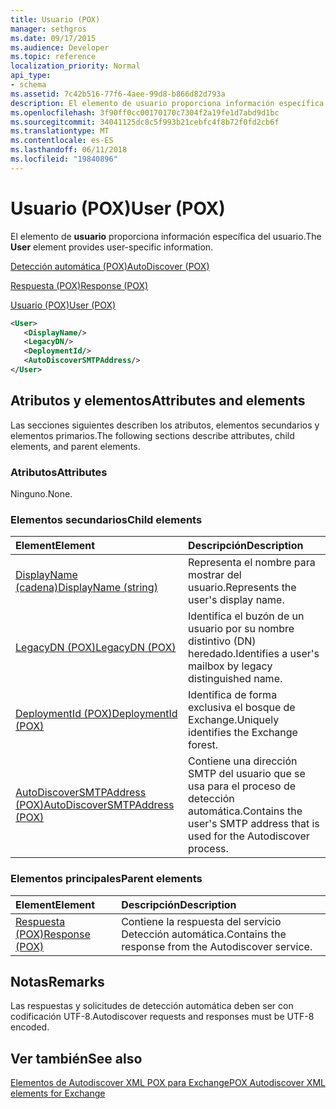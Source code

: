 ```yaml
---
title: Usuario (POX)
manager: sethgros
ms.date: 09/17/2015
ms.audience: Developer
ms.topic: reference
localization_priority: Normal
api_type:
- schema
ms.assetid: 7c42b516-77f6-4aee-99d8-b866d82d793a
description: El elemento de usuario proporciona información específica del usuario.
ms.openlocfilehash: 3f90ff0cc00170170c7304f2a19fe1d7abd9d1bc
ms.sourcegitcommit: 34041125dc8c5f993b21cebfc4f8b72f0fd2cb6f
ms.translationtype: MT
ms.contentlocale: es-ES
ms.lasthandoff: 06/11/2018
ms.locfileid: "19840896"
---
```

# <a name="user-pox"></a><span data-ttu-id="b1f41-103">Usuario (POX)</span><span class="sxs-lookup"><span data-stu-id="b1f41-103">User (POX)</span></span>

<span data-ttu-id="b1f41-104">El elemento de **usuario** proporciona información específica del usuario.</span><span class="sxs-lookup"><span data-stu-id="b1f41-104">The **User** element provides user-specific information.</span></span> 
  
[<span data-ttu-id="b1f41-105">Detección automática (POX)</span><span class="sxs-lookup"><span data-stu-id="b1f41-105">AutoDiscover (POX)</span></span>](autodiscover-pox.md)
  
[<span data-ttu-id="b1f41-106">Respuesta (POX)</span><span class="sxs-lookup"><span data-stu-id="b1f41-106">Response (POX)</span></span>](response-pox.md)
  
[<span data-ttu-id="b1f41-107">Usuario (POX)</span><span class="sxs-lookup"><span data-stu-id="b1f41-107">User (POX)</span></span>](user-pox.md)
  
```xml
<User>
   <DisplayName/>
   <LegacyDN/>
   <DeploymentId/>
   <AutoDiscoverSMTPAddress/>
</User>
```

## <a name="attributes-and-elements"></a><span data-ttu-id="b1f41-108">Atributos y elementos</span><span class="sxs-lookup"><span data-stu-id="b1f41-108">Attributes and elements</span></span>

<span data-ttu-id="b1f41-109">Las secciones siguientes describen los atributos, elementos secundarios y elementos primarios.</span><span class="sxs-lookup"><span data-stu-id="b1f41-109">The following sections describe attributes, child elements, and parent elements.</span></span>
  
### <a name="attributes"></a><span data-ttu-id="b1f41-110">Atributos</span><span class="sxs-lookup"><span data-stu-id="b1f41-110">Attributes</span></span>

<span data-ttu-id="b1f41-111">Ninguno.</span><span class="sxs-lookup"><span data-stu-id="b1f41-111">None.</span></span>
  
### <a name="child-elements"></a><span data-ttu-id="b1f41-112">Elementos secundarios</span><span class="sxs-lookup"><span data-stu-id="b1f41-112">Child elements</span></span>

|<span data-ttu-id="b1f41-113">**Element**</span><span class="sxs-lookup"><span data-stu-id="b1f41-113">**Element**</span></span>|<span data-ttu-id="b1f41-114">**Descripción**</span><span class="sxs-lookup"><span data-stu-id="b1f41-114">**Description**</span></span>|
|:-----|:-----|
|[<span data-ttu-id="b1f41-115">DisplayName (cadena)</span><span class="sxs-lookup"><span data-stu-id="b1f41-115">DisplayName (string)</span></span>](displayname-string.md) <br/> |<span data-ttu-id="b1f41-116">Representa el nombre para mostrar del usuario.</span><span class="sxs-lookup"><span data-stu-id="b1f41-116">Represents the user's display name.</span></span>  <br/> |
|[<span data-ttu-id="b1f41-117">LegacyDN (POX)</span><span class="sxs-lookup"><span data-stu-id="b1f41-117">LegacyDN (POX)</span></span>](legacydn-pox.md) <br/> |<span data-ttu-id="b1f41-118">Identifica el buzón de un usuario por su nombre distintivo (DN) heredado.</span><span class="sxs-lookup"><span data-stu-id="b1f41-118">Identifies a user's mailbox by legacy distinguished name.</span></span>  <br/> |
|[<span data-ttu-id="b1f41-119">DeploymentId (POX)</span><span class="sxs-lookup"><span data-stu-id="b1f41-119">DeploymentId (POX)</span></span>](deploymentid-pox.md) <br/> |<span data-ttu-id="b1f41-120">Identifica de forma exclusiva el bosque de Exchange.</span><span class="sxs-lookup"><span data-stu-id="b1f41-120">Uniquely identifies the Exchange forest.</span></span>  <br/> |
|[<span data-ttu-id="b1f41-121">AutoDiscoverSMTPAddress (POX)</span><span class="sxs-lookup"><span data-stu-id="b1f41-121">AutoDiscoverSMTPAddress (POX)</span></span>](autodiscoversmtpaddress-pox.md) <br/> |<span data-ttu-id="b1f41-122">Contiene una dirección SMTP del usuario que se usa para el proceso de detección automática.</span><span class="sxs-lookup"><span data-stu-id="b1f41-122">Contains the user's SMTP address that is used for the Autodiscover process.</span></span>  <br/> |
   
### <a name="parent-elements"></a><span data-ttu-id="b1f41-123">Elementos principales</span><span class="sxs-lookup"><span data-stu-id="b1f41-123">Parent elements</span></span>

|<span data-ttu-id="b1f41-124">**Element**</span><span class="sxs-lookup"><span data-stu-id="b1f41-124">**Element**</span></span>|<span data-ttu-id="b1f41-125">**Descripción**</span><span class="sxs-lookup"><span data-stu-id="b1f41-125">**Description**</span></span>|
|:-----|:-----|
|[<span data-ttu-id="b1f41-126">Respuesta (POX)</span><span class="sxs-lookup"><span data-stu-id="b1f41-126">Response (POX)</span></span>](response-pox.md) <br/> |<span data-ttu-id="b1f41-127">Contiene la respuesta del servicio Detección automática.</span><span class="sxs-lookup"><span data-stu-id="b1f41-127">Contains the response from the Autodiscover service.</span></span>  <br/> |
   
## <a name="remarks"></a><span data-ttu-id="b1f41-128">Notas</span><span class="sxs-lookup"><span data-stu-id="b1f41-128">Remarks</span></span>

<span data-ttu-id="b1f41-129">Las respuestas y solicitudes de detección automática deben ser con codificación UTF-8.</span><span class="sxs-lookup"><span data-stu-id="b1f41-129">Autodiscover requests and responses must be UTF-8 encoded.</span></span>
  
## <a name="see-also"></a><span data-ttu-id="b1f41-130">Ver también</span><span class="sxs-lookup"><span data-stu-id="b1f41-130">See also</span></span>



[<span data-ttu-id="b1f41-131">Elementos de Autodiscover XML POX para Exchange</span><span class="sxs-lookup"><span data-stu-id="b1f41-131">POX Autodiscover XML elements for Exchange</span></span>](pox-autodiscover-xml-elements-for-exchange.md)


